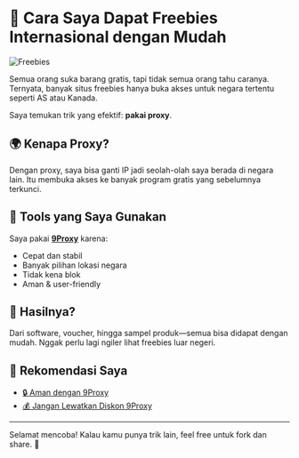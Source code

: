 # 🎁 Cara Saya Dapat Freebies Internasional dengan Mudah

![Freebies](https://assets.thehansindia.com/h-upload/2022/08/19/1308645-freebies.webp)

Semua orang suka barang gratis, tapi tidak semua orang tahu caranya. Ternyata, banyak situs freebies hanya buka akses untuk negara tertentu seperti AS atau Kanada.

Saya temukan trik yang efektif: **pakai proxy**.

## 🌍 Kenapa Proxy?

Dengan proxy, saya bisa ganti IP jadi seolah-olah saya berada di negara lain. Itu membuka akses ke banyak program gratis yang sebelumnya terkunci.

## 🔧 Tools yang Saya Gunakan

Saya pakai **[9Proxy](https://9proxy.com/?utm_source=Web2.0&utm_medium=Graphy&utm_id=lily555)** karena:
- Cepat dan stabil  
- Banyak pilihan lokasi negara  
- Tidak kena blok  
- Aman & user-friendly  

## 🎯 Hasilnya?

Dari software, voucher, hingga sampel produk—semua bisa didapat dengan mudah. Nggak perlu lagi ngiler lihat freebies luar negeri.

## 🔗 Rekomendasi Saya

- [🔒 Aman dengan 9Proxy](https://9proxy.com/?utm_source=Web2.0&utm_medium=Graphy&utm_id=lily555)  
- [💰 Jangan Lewatkan Diskon 9Proxy](https://9proxy.com/pricing?utm_source=Web2.0&utm_medium=Graphy&utm_id=lily555)  

---

Selamat mencoba! Kalau kamu punya trik lain, feel free untuk fork dan share. 🚀
